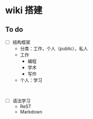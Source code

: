 # wiki 搭建

## To do

- [ ] 结构框架
  - 分类：工作，个人（public），私人
  - 工作
    - 编程
    - 学术
    - 写作
  - 个人：学习

<br />

- [ ] 语法学习
  - ReST
  - Markdown
